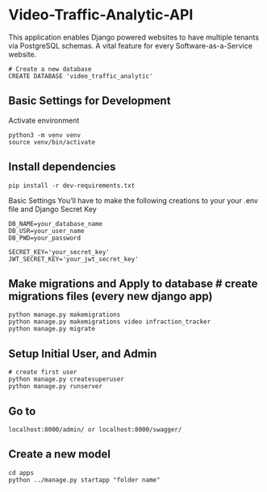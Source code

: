 # Video-Traffic-Analytic-API

This application enables Django powered websites to have multiple tenants via PostgreSQL schemas. A vital feature for every Software-as-a-Service website.

    # Create a new database
    CREATE DATABASE 'video_traffic_analytic'

## Basic Settings for Development

Activate environment

    python3 -m venv venv
    source venv/bin/activate

## Install dependencies
    pip install -r dev-requirements.txt


Basic Settings
You’ll have to make the following creations to your your .env file
and Django Secret Key

    DB_NAME=your_database_name
    DB_USR=your_user_name
    DB_PWD=your_password

    SECRET_KEY='your_secret_key'
    JWT_SECRET_KEY='your_jwt_secret_key'

## Make migrations and Apply to database # create migrations files (every new django app)

    python manage.py makemigrations
    python manage.py makemigrations video infraction_tracker
    python manage.py migrate

## Setup Initial User, and Admin

    # create first user
    python manage.py createsuperuser
    python manage.py runserver

## Go to
    localhost:8000/admin/ or localhost:8000/swagger/


## Create a new model
    cd apps
    python ../manage.py startapp "folder name"
